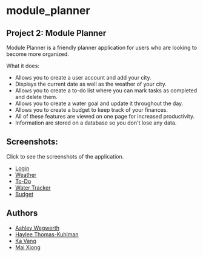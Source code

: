 # module_planner

## Project 2: Module Planner

Module Planner is a friendly planner application for users who are looking to become more organized.

What it does:
- Allows you to create a user account and add your city.
- Displays the current date as well as the weather of your city.
- Allows you to create a to-do list where you can mark tasks as completed and delete them.
- Allows you to create a water goal and update it throughout the day.
- Allows you to create a budget to keep track of your finances.
- All of these features are viewed on one page for increased productivity.
- Information are stored on a database so you don't lose any data.

## Screenshots:

Click to see the screenshots of the application.

- <a href="public/assets/images/screenshot_login.png">Login</a>
- <a href="public/assets/images/screenshot_weather.png">Weather</a>
- <a href="public/assets/images/todo.png">To-Do</a>
- <a href="public/assets/images/water.png">Water Tracker</a>
- <a href="public/assets/images/screenshot_budget.png">Budget</a>

## Authors
- [Ashley Wegwerth](https://github.com/Ashleyw27)
- [Haylee Thomas-Kuhlman](https://github.com/haylee430)
- [Ka Vang](https://github.com/ka-vang)
- [Mai Xiong](https://github.com/maixiong29)